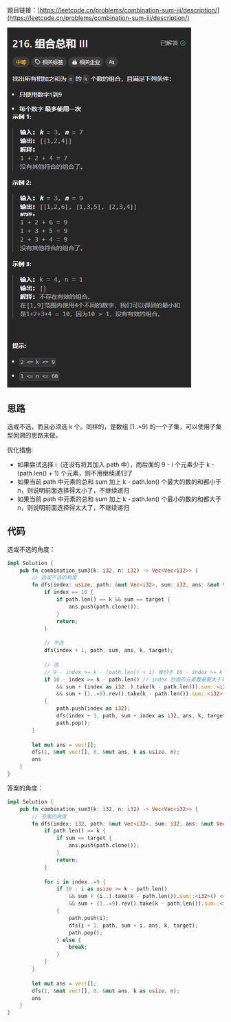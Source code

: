 题目链接：[https://leetcode.cn/problems/combination-sum-iii/description/](https://leetcode.cn/problems/combination-sum-iii/description/)

![](../../../../../images/2024/1733718562941-55556690-a4f6-4172-9b3e-c5cf45862b9e.png)

## 思路
选或不选，而且必须选 k 个。同样的，是数组 [1..=9] 的一个子集，可以使用子集型回溯的思路来做。

优化措施:

+ 如果尝试选择 i（还没有将其加入 path 中），而后面的 9 - i  个元素少于 k - (path.len() + 1) 个元素，则不用继续递归了
+ 如果当前 path 中元素的总和 sum 加上 k - path.len()  个最大的数的和都小于 n，则说明前面选择得太小了，不继续递归
+ 如果当前 path 中元素的总和 sum 加上 k - path.len() 个最小的数的和都大于 n，则说明前面选择得太大了，不继续递归

## 代码
选或不选的角度：

```rust
impl Solution {
    pub fn combination_sum3(k: i32, n: i32) -> Vec<Vec<i32>> {
        // 选或不选的角度
        fn dfs(index: usize, path: &mut Vec<i32>, sum: i32, ans: &mut Vec<Vec<i32>>, k: usize, target: i32) {
            if index == 10 {
                if path.len() == k && sum == target {
                    ans.push(path.clone());
                }
                return;
            }

            // 不选
            dfs(index + 1, path, sum, ans, k, target);

            // 选
            // 9 - index >= k - (path.len() + 1) 等价于 10 - index >= k - path.len()
            if 10 - index >= k - path.len() // index 后面的元素数量要大于等于后面所需要的元素数量
                && sum + (index as i32..).take(k - path.len()).sum::<i32>() <= target // sum 加上后面的最小 k - path.len() 个元素要小于等于 target
                && sum + (1..=9).rev().take(k - path.len()).sum::<i32>() >= target // sum 加上后面的最大 k - path.len() 个元素要大于等于 target 
            {
                path.push(index as i32);
                dfs(index + 1, path, sum + index as i32, ans, k, target);
                path.pop();
        }

        let mut ans = vec![];
        dfs(1, &mut vec![], 0, &mut ans, k as usize, n);
        ans
    }
}
```

答案的角度：

```rust
impl Solution {
    pub fn combination_sum3(k: i32, n: i32) -> Vec<Vec<i32>> {
        // 答案的角度
        fn dfs(index: i32, path: &mut Vec<i32>, sum: i32, ans: &mut Vec<Vec<i32>>, k: usize, target: i32) {
            if path.len() == k {
                if sum == target {
                    ans.push(path.clone());
                }
                return;
            }

            for i in index..=9 {
                if 10 - i as usize >= k - path.len()
                    && sum + (i..).take(k - path.len()).sum::<i32>() <= target 
                    && sum + (1..=9).rev().take(k - path.len()).sum::<i32>() >= target
                {
                    path.push(i);
                    dfs(i + 1, path, sum + i, ans, k, target);
                    path.pop();
                } else {
                    break;
                }
            }
        }

        let mut ans = vec![];
        dfs(1, &mut vec![], 0, &mut ans, k as usize, n);
        ans
    }
}
```

